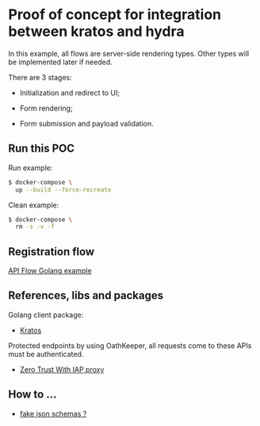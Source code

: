 # Proof of concept for integration between kratos and hydra

In this example, all flows are server-side rendering types. Other types will be implemented later if needed.

There are 3 stages:

- Initialization and redirect to UI;

- Form rendering;

- Form submission and payload validation.

## Run this POC

Run example:
```bash
$ docker-compose \
  up --build --force-recreate
```

Clean example:
```bash
$ docker-compose \
  rm -s -v -f
```

## Registration flow

[API Flow Golang example](https://www.ory.sh/kratos/docs/next/self-service/flows/user-registration/#registration-with-usernameemail-and-password-1)

## References, libs and packages

Golang client package:

- [Kratos](https://pkg.go.dev/github.com/ory/kratos-client-go)

Protected endpoints by using OathKeeper, all requests come to these APIs must be authenticated.

- [Zero Trust With IAP proxy](https://www.ory.sh/kratos/docs/guides/zero-trust-iap-proxy-identity-access-proxy/)

## How to ...

- [fake json schemas ?](https://json-schema-faker.js.org/)
